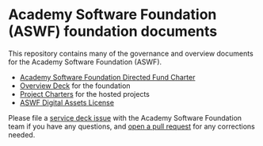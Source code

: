 # Academy Software Foundation (ASWF) foundation documents

This repository contains many of the governance and overview documents for the Academy Software Foundation (ASWF).

- [Academy Software Foundation Directed Fund Charter](CHARTER.md)
- [Overview Deck](overview_deck) for the foundation
- [Project Charters](project_charters) for the hosted projects
- [ASWF Digital Assets License](digital_assets)

Please file a [service deck issue](https://servicedesk.aswf.io) with the Academy Software Foundation team if you have any questions, and [open a pull request](https://github.com/AcademySoftwareFoundation/foundation/pulls) for any corrections needed.

